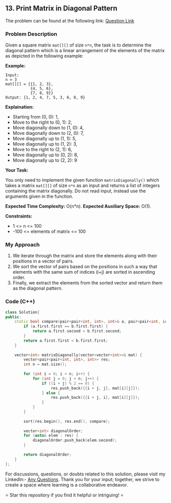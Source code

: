 ## 13. Print Matrix in Diagonal Pattern

The problem can be found at the following link: [Question Link](https://www.geeksforgeeks.org/problems/print-matrix-in-diagonal-pattern/1)

### Problem Description

Given a square matrix `mat[][]` of size `n*n`, the task is to determine the diagonal pattern which is a linear arrangement of the elements of the matrix as depicted in the following example:

**Example:**
```
Input:
n = 3
mat[][] = {{1, 2, 3},
           {4, 5, 6},
           {7, 8, 9}}
Output: {1, 2, 4, 7, 5, 3, 6, 8, 9}
```

**Explaination:**
- Starting from (0, 0): 1,
- Move to the right to (0, 1): 2,
- Move diagonally down to (1, 0): 4,
- Move diagonally down to (2, 0): 7,
- Move diagonally up to (1, 1): 5,
- Move diagonally up to (1, 2): 3,
- Move to the right to (2, 1): 6,
- Move diagonally up to (0, 2): 8,
- Move diagonally up to (2, 2): 9

**Your Task:**

You only need to implement the given function `matrixDiagonally()` which takes a matrix `mat[][]` of size `n*n` as an input and returns a list of integers containing the matrix diagonally. Do not read input, instead use the arguments given in the function.

**Expected Time Complexity:** O(n*n).
**Expected Auxiliary Space:** O(1).

**Constraints:**
- 1 <= n <= 100
- -100 <= elements of matrix <= 100

### My Approach

1. We iterate through the matrix and store the elements along with their positions in a vector of pairs.
2. We sort the vector of pairs based on the positions in such a way that elements with the same sum of indices (i+j) are sorted in ascending order.
3. Finally, we extract the elements from the sorted vector and return them as the diagonal pattern.

### Code (C++)

```cpp
class Solution{
public:
    static bool compare(pair<pair<int, int>, int>& a, pair<pair<int, int>, int>& b) {
        if (a.first.first == b.first.first) {
            return a.first.second < b.first.second;
        }
        return a.first.first < b.first.first;
    }
    
    vector<int> matrixDiagonally(vector<vector<int>>& mat) {
        vector<pair<pair<int, int>, int>> res;
        int n = mat.size();
        
        for (int i = 0; i < n; i++) {
            for (int j = 0; j < n; j++) {
                if ((i + j) % 2 == 0) {
                    res.push_back({{i + j, j}, mat[i][j]});
                } else {
                    res.push_back({{i + j, i}, mat[i][j]});
                }
            }
        }
        
        sort(res.begin(), res.end(), compare);
        
        vector<int> diagonalOrder;
        for (auto& elem : res) {
            diagonalOrder.push_back(elem.second);
        }
        
        return diagonalOrder;
    }
};
```

For discussions, questions, or doubts related to this solution, please visit my LinkedIn:- [Any Questions](https://www.linkedin.com/in/het-patel-8b110525a/). 
Thank you for your input; together, we strive to create a space where learning is a collaborative endeavor.

⭐ Star this repository if you find it helpful or intriguing! ⭐
